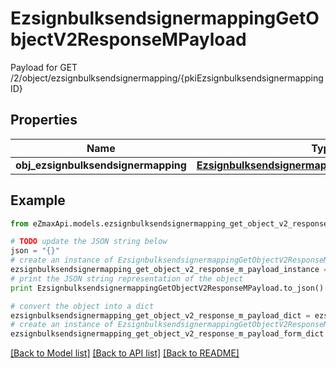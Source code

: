 # EzsignbulksendsignermappingGetObjectV2ResponseMPayload

Payload for GET /2/object/ezsignbulksendsignermapping/{pkiEzsignbulksendsignermappingID}

## Properties
Name | Type | Description | Notes
------------ | ------------- | ------------- | -------------
**obj_ezsignbulksendsignermapping** | [**EzsignbulksendsignermappingResponseCompound**](EzsignbulksendsignermappingResponseCompound.md) |  | 

## Example

```python
from eZmaxApi.models.ezsignbulksendsignermapping_get_object_v2_response_m_payload import EzsignbulksendsignermappingGetObjectV2ResponseMPayload

# TODO update the JSON string below
json = "{}"
# create an instance of EzsignbulksendsignermappingGetObjectV2ResponseMPayload from a JSON string
ezsignbulksendsignermapping_get_object_v2_response_m_payload_instance = EzsignbulksendsignermappingGetObjectV2ResponseMPayload.from_json(json)
# print the JSON string representation of the object
print EzsignbulksendsignermappingGetObjectV2ResponseMPayload.to_json()

# convert the object into a dict
ezsignbulksendsignermapping_get_object_v2_response_m_payload_dict = ezsignbulksendsignermapping_get_object_v2_response_m_payload_instance.to_dict()
# create an instance of EzsignbulksendsignermappingGetObjectV2ResponseMPayload from a dict
ezsignbulksendsignermapping_get_object_v2_response_m_payload_form_dict = ezsignbulksendsignermapping_get_object_v2_response_m_payload.from_dict(ezsignbulksendsignermapping_get_object_v2_response_m_payload_dict)
```
[[Back to Model list]](../README.md#documentation-for-models) [[Back to API list]](../README.md#documentation-for-api-endpoints) [[Back to README]](../README.md)


